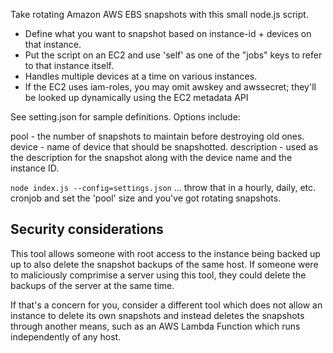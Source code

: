 Take rotating Amazon AWS EBS snapshots with this small node.js script.

* Define what you want to snapshot based on instance-id + devices on that instance.
* Put the script on an EC2 and use 'self' as one of the "jobs" keys to refer to that instance itself.
* Handles multiple devices at a time on various instances.
* If the EC2 uses iam-roles, you may omit awskey and awssecret; they'll be looked up dynamically using the EC2 metadata API

See setting.json for sample definitions. Options include:

pool - the number of snapshots to maintain before destroying old ones.
device - name of device that should be snapshotted.
description - used as the description for the snapshot along with the device name and the instance ID.

`node index.js --config=settings.json` ... throw that in a hourly, daily, etc. cronjob and set the 'pool' size and you've got rotating snapshots.

## Security considerations

This tool allows someone with root access to the instance being backed up up to also delete the snapshot backups of the same host. If someone were to maliciously comprimise a server using this tool, they could delete the backups of the server at the same time.

If that's a concern for you, consider a different tool which does not allow an instance to delete its own snapshots and instead deletes the snapshots through another means, such as an AWS Lambda Function which runs independently of any host. 
